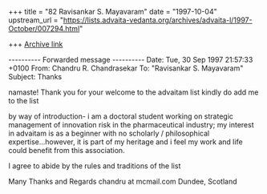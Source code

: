 +++
title = "82 Ravisankar S. Mayavaram"
date = "1997-10-04"
upstream_url = "https://lists.advaita-vedanta.org/archives/advaita-l/1997-October/007294.html"

+++
[Archive link](https://lists.advaita-vedanta.org/archives/advaita-l/1997-October/007294.html)

---------- Forwarded message ----------
Date: Tue, 30 Sep 1997 21:57:33 +0100
From: Chandru R. Chandrasekar <chandru at mcmail.com>
To: "Ravisankar S. Mayavaram" <aum at unix.tamu.edu>
Subject: Thanks

namaste!
Thank you for your welcome to the advaitam list
kindly do add me to the list

by way of introduction- i am a doctoral student working on strategic
management of innovation risk in the pharmaceutical industry; my
interest in advaitam is as a beginner with no scholarly / philosophical
expertise...however, it is part of my heritage and i feel my work and
life could benefit from this association.

I agree to abide by the rules and traditions of the list

Many Thanks and Regards
chandru at mcmail.com
Dundee, Scotland

